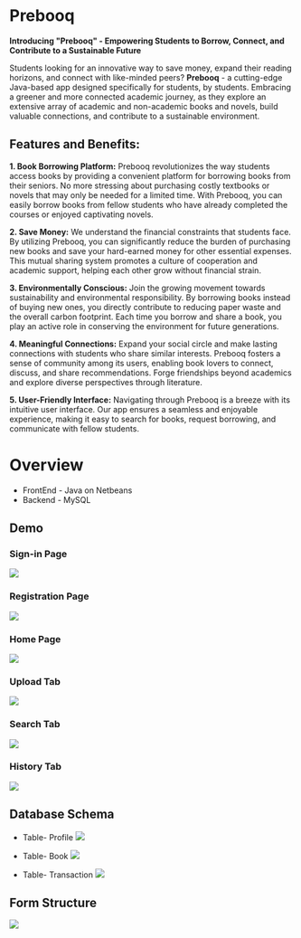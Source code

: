 # Prebooq
**Introducing "Prebooq" - Empowering Students to Borrow, Connect, and Contribute to a Sustainable Future**

Students looking for an innovative way to save money, expand their reading horizons, and connect with like-minded peers? **Prebooq** - a cutting-edge Java-based app designed specifically for students, by students. Embracing a greener and more connected academic journey, as they explore an extensive array of academic and non-academic books and novels, build valuable connections, and contribute to a sustainable environment.

## **Features and Benefits:**

**1. Book Borrowing Platform:**
Prebooq revolutionizes the way students access books by providing a convenient platform for borrowing books from their seniors. No more stressing about purchasing costly textbooks or novels that may only be needed for a limited time. With Prebooq, you can easily borrow books from fellow students who have already completed the courses or enjoyed captivating novels.

**2. Save Money:**
We understand the financial constraints that students face. By utilizing Prebooq, you can significantly reduce the burden of purchasing new books and save your hard-earned money for other essential expenses. This mutual sharing system promotes a culture of cooperation and academic support, helping each other grow without financial strain.

**3. Environmentally Conscious:**
Join the growing movement towards sustainability and environmental responsibility. By borrowing books instead of buying new ones, you directly contribute to reducing paper waste and the overall carbon footprint. Each time you borrow and share a book, you play an active role in conserving the environment for future generations.

**4. Meaningful Connections:**
Expand your social circle and make lasting connections with students who share similar interests. Prebooq fosters a sense of community among its users, enabling book lovers to connect, discuss, and share recommendations. Forge friendships beyond academics and explore diverse perspectives through literature.

**5. User-Friendly Interface:**
Navigating through Prebooq is a breeze with its intuitive user interface. Our app ensures a seamless and enjoyable experience, making it easy to search for books, request borrowing, and communicate with fellow students.

# Overview
* FrontEnd - Java on Netbeans
* Backend - MySQL

## Demo
### Sign-in Page
![](Images/login_page.PNG)
### Registration Page
![](Images/Reg_Page.PNG)
### Home Page
![](Images/home_tab.PNG)
### Upload Tab
![](Images/upload_tab.PNG)
### Search Tab
![](Images/search_Tab.PNG)
### History Tab
![](Images/History_tab.PNG)

## Database Schema
* Table- Profile
![](Images/profile_schema.PNG)

* Table- Book
![](Images/books_schema.PNG)

* Table- Transaction
![](Images/transactions_table.PNG)

## Form Structure
![](Images/Hierarchy.PNG)
